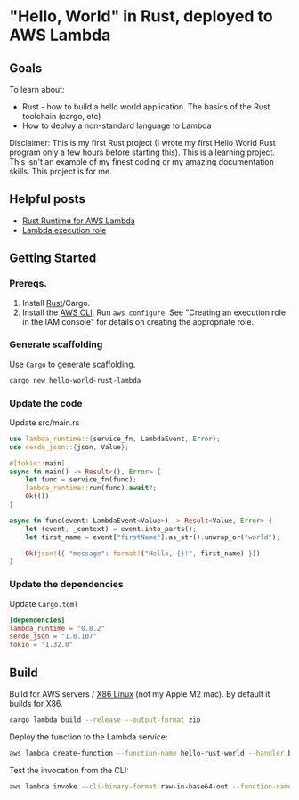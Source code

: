 # "Hello, World" in Rust, deployed to AWS Lambda

## Goals
To learn about:
* Rust - how to build a hello world application.  The basics of the Rust toolchain (cargo, etc)
* How to deploy a non-standard language to Lambda

Disclaimer: This is my first Rust project (I wrote my first Hello World Rust program only a few hours before starting this).  This is a learning project.  This isn't an example of my finest coding or my amazing documentation skills.  This project is for me.

## Helpful posts
* [Rust Runtime for AWS Lambda](https://aws.amazon.com/blogs/opensource/rust-runtime-for-aws-lambda/)
* [Lambda execution role](https://docs.aws.amazon.com/lambda/latest/dg/lambda-intro-execution-role.html)

## Getting Started
### Prereqs.

1. Install [Rust](https://www.rust-lang.org/tools/install)/Cargo.
2. Install the [AWS CLI](https://docs.aws.amazon.com/cli/latest/userguide/getting-started-install.html).  Run `aws configure`.  See "Creating an execution role in the IAM console" for details on creating the appropriate role.

### Generate scaffolding
Use <code>Cargo</code> to generate scaffolding.

```bash
cargo new hello-world-rust-lambda
```

### Update the code

Update src/main.rs

```rust
use lambda_runtime::{service_fn, LambdaEvent, Error};
use serde_json::{json, Value};

#[tokio::main]
async fn main() -> Result<(), Error> {
    let func = service_fn(func);
    lambda_runtime::run(func).await?;
    Ok(())
}

async fn func(event: LambdaEvent<Value>) -> Result<Value, Error> {
    let (event, _context) = event.into_parts();
    let first_name = event["firstName"].as_str().unwrap_or("world");

    Ok(json!({ "message": format!("Hello, {}!", first_name) }))
}
```

### Update the dependencies
Update `Cargo.toml`

```TOML
[dependencies]
lambda_runtime = "0.8.2"
serde_json = "1.0.107"
tokio = "1.32.0"
```

## Build
Build for AWS servers / [X86 Linux](https://doc.rust-lang.org/rustc/platform-support.html) (not my Apple M2 mac).  By default it builds for X86.

```bash
cargo lambda build --release --output-format zip
```

Deploy the function to the Lambda service:

```bash
aws lambda create-function --function-name hello-rust-world --handler bootstrap --zip-file fileb://./target/lambda/hello-world-rust-lambda/bootstrap.zip --runtime provided.al2 --role arn:aws:iam::264225025302:role/lambda_execution --environment Variables={RUST_BACKTRACE=1} --tracing-config Mode=Active
```

Test the invocation from the CLI:

```bash
aws lambda invoke --cli-binary-format raw-in-base64-out --function-name hello-rust-world --payload '{"firstName": "Mark"}' output.json
```
